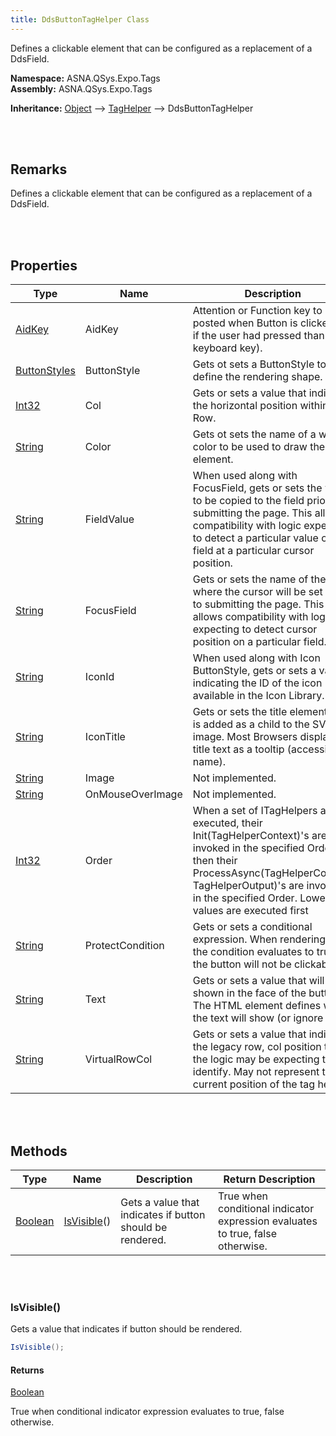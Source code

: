 ```yaml
---
title: DdsButtonTagHelper Class
---
```


Defines a clickable element that can be configured as a replacement of a DdsField.

**Namespace:** ASNA.QSys.Expo.Tags <br/>
**Assembly:** ASNA.QSys.Expo.Tags

**Inheritance:** [Object](https://docs.microsoft.com/en-us/dotnet/api/system.object) --> [TagHelper](https://docs.microsoft.com/en-us/dotnet/api/microsoft.aspnetcore.razor.taghelpers.taghelper) --> DdsButtonTagHelper

<br>
<br>

## Remarks

Defines a clickable element that can be configured as a replacement of a DdsField.

[//]: # ($$TODO: Complete the Remarks section.)

<br>
<br>

## Properties

| Type | Name | Description | Indexer
| --- | --- | --- | --- 
| [AidKey](/reference/asna-qsys-expo/expo-model/aid-key.html) | AidKey | Attention or Function key to be posted when Button is clicked (as if the user had pressed than keyboard key). | 
| [ButtonStyles]($$TODO-ButtonStyles.html) | ButtonStyle | Gets ot sets a ButtonStyle to define the rendering shape. | 
| [Int32](https://docs.microsoft.com/en-us/dotnet/api/system.int32) | Col | Gets or sets a value that indicates the horizontal position within a Row. | 
| [String](https://docs.microsoft.com/en-us/dotnet/api/system.string) | Color | Gets ot sets the name of a web color to be used to draw the element. | 
| [String](https://docs.microsoft.com/en-us/dotnet/api/system.string) | FieldValue | When used along with FocusField, gets or sets the value to be copied to the field prior to submitting the page. This allows compatibility with logic expecting to detect a particular value of a field at a particular cursor position. | 
| [String](https://docs.microsoft.com/en-us/dotnet/api/system.string) | FocusField | Gets or sets the name of the field where the cursor will be set prior to submitting the page. This allows compatibility with logic expecting to detect cursor position on a particular field. | 
| [String](https://docs.microsoft.com/en-us/dotnet/api/system.string) | IconId | When used along with Icon ButtonStyle, gets or sets a value indicating the ID of the icon available in the Icon Library. | 
| [String](https://docs.microsoft.com/en-us/dotnet/api/system.string) | IconTitle | Gets or sets the title element that is added as a child to the SVG image. Most Browsers display the title text as a tooltip (accessible name). | 
| [String](https://docs.microsoft.com/en-us/dotnet/api/system.string) | Image | Not implemented. | 
| [String](https://docs.microsoft.com/en-us/dotnet/api/system.string) | OnMouseOverImage | Not implemented. | 
| [Int32](https://docs.microsoft.com/en-us/dotnet/api/system.int32) | Order | When a set of ITagHelpers are executed, their Init(TagHelperContext)'s are first invoked in the specified Order; then their ProcessAsync(TagHelperContext, TagHelperOutput)'s are invoked in the specified Order. Lower values are executed first | 
| [String](https://docs.microsoft.com/en-us/dotnet/api/system.string) | ProtectCondition | Gets or sets a conditional expression. When rendering, if the condition evaluates to true, the button will not be clickable. | 
| [String](https://docs.microsoft.com/en-us/dotnet/api/system.string) | Text | Gets or sets a value that will be shown in the face of the button. The HTML element defines where the text will show (or ignore it). | 
| [String](https://docs.microsoft.com/en-us/dotnet/api/system.string) | VirtualRowCol | Gets or sets a value that indicates the legacy row, col position that the logic may be expecting to identify. May not represent the current position of the tag helper. | 

<br>
<br>

## Methods

| Type | Name | Description | Return Description 
| --- | --- | --- | --- 
| [Boolean](https://docs.microsoft.com/en-us/dotnet/api/system.boolean) | [IsVisible](#isvisible)() | Gets a value that indicates if button should be rendered. | True when conditional indicator expression evaluates to true, false otherwise.

<br>
<br>

### IsVisible()

Gets a value that indicates if button should be rendered.

```cs
IsVisible();
```

#### Returns

[Boolean](https://docs.microsoft.com/en-us/dotnet/api/system.boolean)

True when conditional indicator expression evaluates to true, false otherwise.


<br>
<br>


